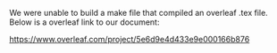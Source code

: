 We were unable to build a make file that compiled an overleaf .tex file. Below is a overleaf link to our document:

https://www.overleaf.com/project/5e6d9e4d433e9e000166b876

